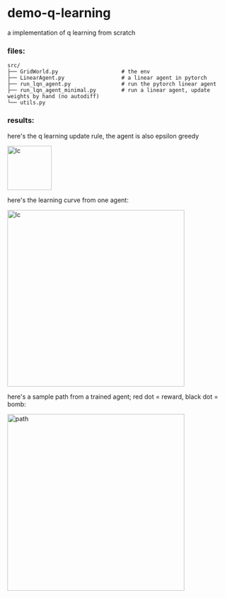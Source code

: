 # demo-q-learning

a implementation of q learning from scratch

### files: 
```
src/
├── GridWorld.py                    # the env
├── LinearAgent.py                  # a linear agent in pytorch 
├── run_lqn_agent.py                # run the pytorch linear agent 
├── run_lqn_agent_minimal.py        # run a linear agent, update weights by hand (no autodiff)
└── utils.py
```

### results: 

here's the q learning update rule, the agent is also epsilon greedy 

<img src="https://wikimedia.org/api/rest_v1/media/math/render/svg/47fa1e5cf8cf75996a777c11c7b9445dc96d4637" alt="lc" height=100px> 

here's the learning curve from one agent: 

<img src="https://github.com/qihongl/demo-q-learning/blob/master/imgs/lc.png" alt="lc" height=400px>

<br>

here's a sample path from a trained agent; red dot = reward, black dot = bomb: 

<img src="https://github.com/qihongl/demo-q-learning/blob/master/imgs/path.png" alt="path" height=400px>

